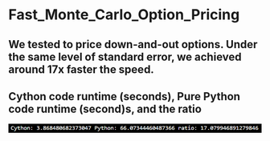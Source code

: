 # Fast_Monte_Carlo_Option_Pricing
## We tested to price down-and-out options. Under the same level of standard error, we achieved around 17x faster the speed.
## Cython code runtime (seconds), Pure Python code runtime (second)s, and the ratio
![alt text](image.png)